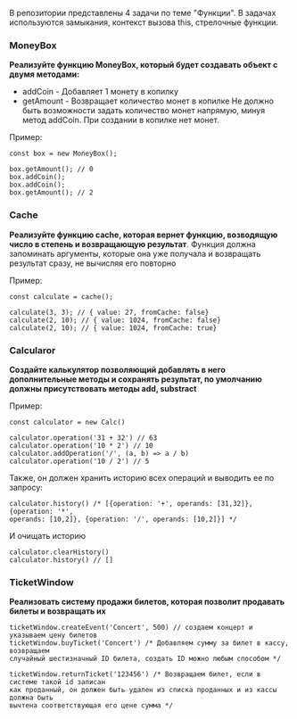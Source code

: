 В репозитории представлены 4 задачи по теме "Функции". 
В задачах используются замыкания, контекст вызова this, стрелочные функции.

### MoneyBox

**Реализуйте функцию MoneyBox, который будет создавать объект с двумя методами:**
  * addCoin - Добавляет 1 монету в копилку 
  * getAmount - Возвращает количество монет в копилке 
Не должно быть возможности задать количество монет напрямую, минуя метод addCoin. При создании в копилке нет монет.

Пример:
```
const box = new MoneyBox();

box.getAmount(); // 0
box.addCoin();
box.addCoin();
box.getAmount(); // 2
```

### Cache

**Реализуйте функцию cache, которая вернет функцию, возводящую число в степень и возвращающую результат**. 
Функция должна запоминать аргументы, которые она уже получала и возвращать результат сразу, не вычисляя его повторно

Пример:  
```
const calculate = cache();

calculate(3, 3); // { value: 27, fromCache: false}
calculate(2, 10); // { value: 1024, fromCache: false}
calculate(2, 10); // { value: 1024, fromCache: true}
```

### Calcularor
**Создайте калькулятор позволяющий добавлять в него дополнительные методы и сохранять результат, по умолчанию должны присутствовать методы add, substract**

Пример: 
```
const calculator = new Calc()

calculator.operation('31 + 32') // 63
calculator.operation('10 * 2') // 10
calculator.addOperation('/', (a, b) => a / b)
calculator.operation('10 / 2') // 5 
```

Также, он должен хранить историю всех операций и выводить ее по запросу:
 
``` 
calculator.history() /* [{operation: '+', operands: [31,32]}, {operation: '*', 
operands: [10,2]}, {operation: '/', operands: [10,2]}] */
```
 
И очищать историю
```
calculator.clearHistory()
calculator.history() // []
```

### TicketWindow
**Реализовать систему продажи билетов, которая позволит продавать билеты и возвращать их**
```
ticketWindow.createEvent('Concert', 500) // создаем концерт и указываем цену билетов
ticketWindow.buyTicket('Concert') /* Добавляем сумму за билет в кассу, возвращаем
случайный шестизначный ID билета, создать ID можно любым способом */

ticketWindow.returnTicket('123456') /* Возвращаем билет, если в системе такой id записан
как проданный, он должен быть удален из списка проданных и из кассы должна быть
вычтена соответствующая его цене сумма */
```
